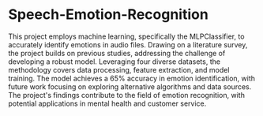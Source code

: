 # Speech-Emotion-Recognition
This project employs machine learning, specifically the MLPClassifier, to accurately identify emotions in audio files. Drawing on a literature survey, the project builds on previous studies, addressing the challenge of developing a robust model. Leveraging four diverse datasets, the methodology covers data processing, feature extraction, and model training. The model achieves a 65% accuracy in emotion identification, with future work focusing on exploring alternative algorithms and data sources. The project's findings contribute to the field of emotion recognition, with potential applications in mental health and customer service.
